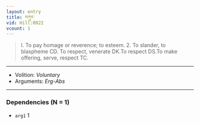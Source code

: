 ```yaml
---
layout: entry
title: བཀུར་
vid: Hill:0022
vcount: 1
---
```

> I\. To pay homage or reverence; to esteem\. 2\. To slander, to blaspheme CD\. To respect, venerate DK\.To respect DS\.To make offering, serve, respect TC\.

---
* Volition: _Voluntary_
* Arguments: _Erg-Abs_

---

### Dependencies (N = 1)
* `arg1` 1
